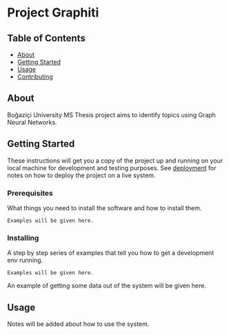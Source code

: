 # Project Graphiti

## Table of Contents

- [About](#about)
- [Getting Started](#getting_started)
- [Usage](#usage)
- [Contributing](../CONTRIBUTING.md)

## About <a name = "about"></a>

Boğaziçi University MS Thesis project aims to identify topics using Graph Neural Networks.

## Getting Started <a name = "getting_started"></a>

These instructions will get you a copy of the project up and running on your local machine for development and testing purposes. See [deployment](#deployment) for notes on how to deploy the project on a live system.

### Prerequisites

What things you need to install the software and how to install them.

```
Examples will be given here.
```

### Installing

A step by step series of examples that tell you how to get a development env running.


```
Examples will be given here.
```


An example of getting some data out of the system will be given here.

## Usage <a name = "usage"></a>

Notes will be added about how to use the system.
